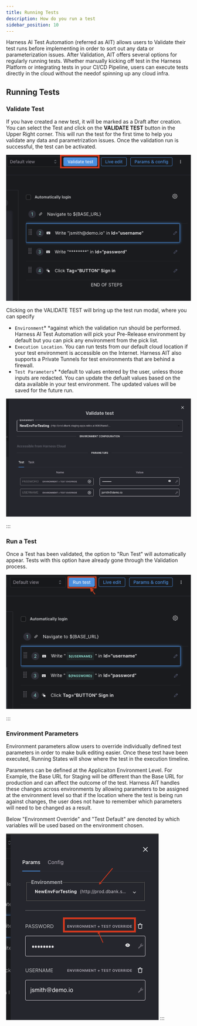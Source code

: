 ```yaml
---
title: Running Tests
description: How do you run a test 
sidebar_position: 10
---
```

Harness AI Test Automation (referred as AIT) allows users to Validate their test runs before implementing in order to sort out any data or parameterization issues. After Validation, AIT offers several options for regularly running tests. Whether manually kicking off test in the Harness Platform or integrating tests in your CI/CD Pipeline, users can execute tests directly in the cloud without the needof spinning up any cloud infra.

## Running Tests

### Validate Test

If you have created a new test, it will be marked as a Draft after creation. You can select the Test and click on the **VALIDATE TEST** button in the Upper Right corner. This will run the test for the first time to help you validate any data and parametrization issues. Once the validation run is successful, the test can be activated.

![](./static/validate-test.png)

Clicking on the VALIDATE TEST will bring up the test run modal, where you can specify

- `Environment`* *against which the validation run should be performed. Harness AI Test Automation will pick your Pre-Release environment by default but you can pick any environment from the pick list.
- `Execution Location`. You can run tests from our default cloud location if your test environment is accessible on the Internet. Harness AIT also supports a Private Tunnels for test environments that are behind a firewall.
- `Test Parameters`* *default to values entered by the user, unless those inputs are redacted. You can update the defualt values based on the data available in your test environment. The updated values will be saved for the future run.

![](./static/run-test-modal.png)

:::

### Run a Test

Once a Test has been validated, the option to "Run Test" will automatically appear. Tests with this option have already gone through the Validation process.

![](./static/run-test.png)

:::

### Environment Parameters

Environment parameters allow users to override individually defined test parameters in order to make bulk editing easier. Once these test have been executed, Running States will show where the test in the execution timeline.

Parameters can be defined at the Applicaiton Environment Level. For Example, the Base URL for Staging will be different than the Base URL for production and can affect the outcome of the test. Harness AIT handles these changes across environments by allowing parameters to be assigned at the environment level so that if the location where the test is being run against changes, the user does not have to remember which parameters will need to be changed as a result.

Below "Environment Override" and "Test Default" are denoted by which variables will be used based on the environment chosen.

![](./static/environment-override.png)
:::

